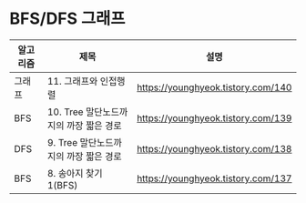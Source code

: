 # BFS/DFS 그래프
|알고리즘|제목|설명|
|------|---|---|
|그래프|11. 그래프와 인접행렬|https://younghyeok.tistory.com/140|
|BFS|10. Tree 말단노드까지의 까장 짧은 경로|https://younghyeok.tistory.com/139|
|DFS|9. Tree 말단노드까지의 까장 짧은 경로|https://younghyeok.tistory.com/138|
|BFS|8. 송아지 찾기1(BFS)|https://younghyeok.tistory.com/137|


